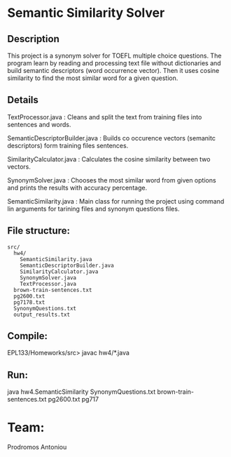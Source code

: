 # Semantic Similarity Solver

## Description

This project is a synonym solver for TOEFL multiple choice questions.
The program learn by reading and processing text file without dictionaries and build semantic descriptors (word occurrence vector). Then it uses cosine similarity to find the most similar word for a given question.

## Details

TextProcessor.java : Cleans and split the text from training files into sentences and words.

SemanticDescriptorBuilder.java : Builds co occurence vectors (semanitc descriptors) form training files sentences.

SimilarityCalculator.java : Calculates the cosine similarity between two vectors.

SynonymSolver.java : Chooses the most similar word from given options and prints the results with accuracy percentage.

SemanticSimilarity.java : Main class for running the project using command lin arguments for tarining files and synonym questions files.

## File structure:

```
src/
  hw4/
    SemanticSimilarity.java
    SemanticDescriptorBuilder.java
    SimilarityCalculator.java
    SynonymSolver.java
    TextProcessor.java
  brown-train-sentences.txt
  pg2600.txt
  pg7178.txt
  SynonymQuestions.txt
  output_results.txt
```

## Compile:

EPL133/Homeworks/src> javac hw4/*.java

## Run:

java hw4.SemanticSimilarity SynonymQuestions.txt brown-train-sentences.txt pg2600.txt pg717

# Team:
Prodromos Antoniou
